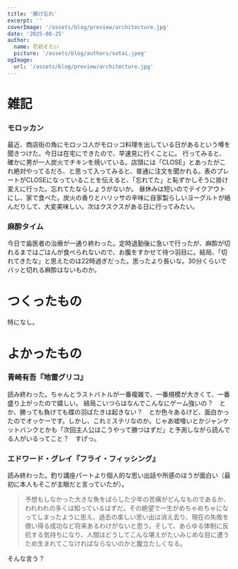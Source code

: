 ```yaml
---
title: '開け忘れ'
excerpt: ''
coverImage: '/assets/blog/preview/architecture.jpg'
date: '2025-08-25'
author:
  name: 花初そたい
  picture: '/assets/blog/authors/sotai.jpeg'
ogImage:
  url: '/assets/blog/preview/architecture.jpg'
---
```

# 雑記
### モロッカン
最近、商店街の角にモロッコ人がモロッコ料理を出している日があるという噂を聞きつけた。今日は在宅にできたので、早速見に行くことに。
行ってみると、確かに男が一人炭火でチキンを焼いている。店頭には「CLOSE」とあったがこれ絶対やってるだろ、と思って入ってみると、普通に注文を聞かれる。表のプレートがCLOSEになっていることを伝えると、「忘れてた」と恥ずかしそうに掛け変えに行った。忘れてたならしょうがないか。
昼休みは短いのでテイクアウトにし、家で食べた。炭火の香りとハリッサの辛味に自家製らしいヨーグルトが絡んだりして、大変美味しい。次はクスクスがある日に行ってみたい。

### 麻酔タイム
今日で歯医者の治療が一通り終わった。定時退勤後に急いで行ったが、麻酔が切れるまではごはんが食べられないので、お腹をすかせて待つ羽目に。結局、「切れてきたな」と思えたのは22時過ぎだった。思ったより長いな。30分くらいでバッと切れる麻酔はないものか。

# つくったもの
特になし。

# よかったもの
### 青崎有吾『地雷グリコ』
読み終わった。ちゃんとラストバトルが一番複雑で、一番規模が大きくて、一番盛り上がったので嬉しい。
結局こいつらはなんでこんなにゲーム強いの？　とか、勝っても負けても蝶の羽ばたきは起きない？　とか色々あるけど、面白かったのでオッケーです。しかし、これミステリなのか。じゃあ嘘喰いとかジャンケットバンクとかも「次回主人公はこうやって勝つはずだ」と予測しながら読んでる人がいるってこと？　すげっ。

### エドワード・グレイ『フライ・フィッシング』
読み終わった。釣り講座パートより個人的な思い出話や所感のほうが面白い（最初に本人もそこが主眼だと言っていたが）。
> 予想もしなかった大きな魚をばらした少年の苦痛がどんなものであるか、われわれの多くは知っているはずだ。その絶望で一生がめちゃめちゃになってしまったように思え、過去の楽しい思い出は消え去り、現在の失敗を償い得る成功など将来あるわけがないと思う。そして、あらゆる体制に反抗する気持ちになり、人間はどうしてこんな堪えがたいみじめな目に遭うため生まれてこなければならないのかと腹立たしくなる。

そんな言う？